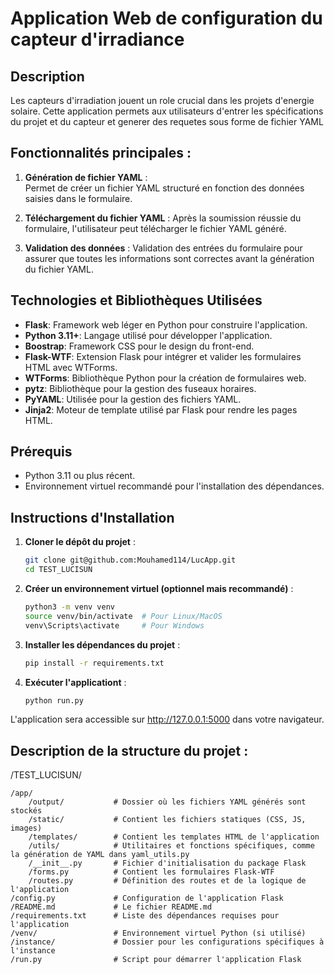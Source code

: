 # Application Web de configuration du capteur d'irradiance

## Description
Les capteurs d'irradiation jouent un role crucial dans les projets d'energie solaire. Cette application permets aux utilisateurs d'entrer les spécifications du projet et du capteur et generer des requetes sous forme de fichier YAML


## Fonctionnalités principales :

1. **Génération de fichier YAML** :  
    Permet de créer un fichier YAML structuré en fonction des données saisies dans le formulaire.

2. **Téléchargement du fichier YAML** : 
     Après la soumission réussie du formulaire, l'utilisateur peut télécharger le fichier YAML généré.

3. **Validation des données** : 
    Validation des entrées du formulaire pour assurer que toutes les informations sont correctes avant la génération du fichier YAML.

## Technologies et Bibliothèques Utilisées

- **Flask**: Framework web léger en Python pour construire l'application.
- **Python 3.11+**: Langage utilisé pour développer l'application.
- **Boostrap**: Framework CSS pour le design du front-end.
- **Flask-WTF**: Extension Flask pour intégrer et valider les formulaires HTML avec WTForms.
- **WTForms**: Bibliothèque Python pour la création de formulaires web.
- **pytz**: Bibliothèque pour la gestion des fuseaux horaires.
- **PyYAML**: Utilisée pour la gestion des fichiers YAML.
- **Jinja2**: Moteur de template utilisé par Flask pour rendre les pages HTML.

## Prérequis

- Python 3.11 ou plus récent.
- Environnement virtuel recommandé pour l'installation des dépendances.

## Instructions d'Installation

1. **Cloner le dépôt du projet** :

   ```bash
   git clone git@github.com:Mouhamed114/LucApp.git
   cd TEST_LUCISUN

2. **Créer un environnement virtuel (optionnel mais recommandé)** :

    ```bash
    python3 -m venv venv
    source venv/bin/activate  # Pour Linux/MacOS
    venv\Scripts\activate     # Pour Windows

3. **Installer les dépendances du projet** :

    ```bash
    pip install -r requirements.txt


4. **Exécuter l'applicationt** :

    ```bash
    python run.py
    
L'application sera accessible sur http://127.0.0.1:5000 dans votre navigateur.

## Description de la structure du projet :

/TEST_LUCISUN/
    
    /app/
        /output/           # Dossier où les fichiers YAML générés sont stockés
        /static/           # Contient les fichiers statiques (CSS, JS, images)
        /templates/        # Contient les templates HTML de l'application 
        /utils/            # Utilitaires et fonctions spécifiques, comme la génération de YAML dans yaml_utils.py
        /__init__.py       # Fichier d'initialisation du package Flask
        /forms.py          # Contient les formulaires Flask-WTF
        /routes.py         # Définition des routes et de la logique de l'application
    /config.py             # Configuration de l'application Flask
    /README.md             # Le fichier README.md 
    /requirements.txt      # Liste des dépendances requises pour l'application
    /venv/                 # Environnement virtuel Python (si utilisé)
    /instance/             # Dossier pour les configurations spécifiques à l'instance
    /run.py                # Script pour démarrer l'application Flask


